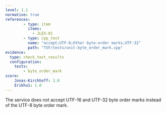 ```yaml
---
level: 1.1
normative: true
references:
        - type: item
          items:
            - JLEX-01
        - type: cpp_test
          name: "accept;UTF-8;Other byte-order marks;UTF-32"
          path: "TSF/tests/unit-byte_order_mark.cpp"
evidence:
  type: check_test_results
  configuration:
    tests: 
        - byte_order_mark
score:
    Jonas-Kirchhoff: 1.0
    Erikhu1: 1.0
---
```


The service does not accept UTF-16 and UTF-32 byte order marks instead of the UTF-8 byte order mark.